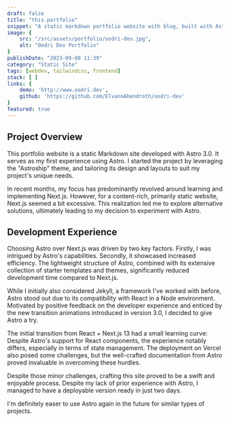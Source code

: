```yaml
---
draft: false
title: "this.portfolio"
snippet: "A static markdown portfolio website with blog, built with Astro 3.0 & the Astroship Theme"
image: {
    src: "/src/assets/portfolio/oodri-dev.jpg",
    alt: "Oodri Dev Portfolio"
}
publishDate: "2023-09-08 11:39"
category: "Static Site"
tags: [webdev, tailwindcss, frontend]
stack: [ ]
links: {
    demo: 'http://www.oodri.dev',
    github: 'https://github.com/ElvannAbendroth/oodri-dev'
}
featured: true
---
```


## Project Overview
This portfolio website is a static Markdown site developed with Astro 3.0. It serves as my first experience using Astro.  I started the project by leveraging the "Astroship" theme, and tailoring its design and layouts to suit my project's unique needs.

In recent months, my focus has predominantly revolved around learning and implementing Next.js. However, for a content-rich, primarily static website, Next.js seemed a bit excessive. This realization led me to explore alternative solutions, ultimately leading to my decision to experiment with Astro.

## Development Experience

Choosing Astro over Next.js was driven by two key factors. Firstly, I was intrigued by Astro's capabilities. Secondly, it showcased increased efficiency. The lightweight structure of Astro, combined with its extensive collection of starter templates and themes, significantly reduced development time compared to Next.js.

While I initially also considered Jekyll, a framework I've worked with before, Astro stood out due to its compatibility with React in a Node environment. Motivated by positive feedback on the developer experience and enticed by the new transition animations introduced in version 3.0, I decided to give Astro a try.

The initial transition from React + Next.js 13 had a small learning curve: Despite Astro's support for React components, the experience notably differs, especially in terms of state management.  The deployment on Vercel also posed some challenges, but the well-crafted documentation from Astro proved invaluable in overcoming these hurdles.

Despite those minor challenges, crafting this site proved to be a swift and enjoyable process. Despite my lack of prior experience with Astro, I managed to have a deployable version ready in just two days.

I'm definitely easer to use Astro again in the future for similar types of projects.


<!-- ## Project Overview
This portfolio website is a static markdown site created using Astro 3.0. It's my first project with Astro. To begin, I used the "Astroship" theme as a starting point and customized its design and layouts to suit the project's needs.

In the past months, I have been very invested in learning and using NextJS, but it would have been an slightly "overkill" for a mostly static,  content-heavy website.  This need for a more adapted solution is why I opted for trying out Astro. 

Initially I considered Jekyll, as I had previous experience with they framework, but Astro was a very compelling option to me due to its compatibility with React in a Node environement.  After hearing about much praise about the developer experience with Astro, as well as the new transition animations introduced inversion 3.0, I was interested in trying it out.

Coming from React + Next 13, there was a slight learning curve before I found myself being comfortable.  Despite Astro supporting React components, it's definitely a much different experience when it comes to state management.  I came across some issues initially during deployment with Vercel, but thanks to well-written documentation on Astro's part, I managed to solve most of the issues I encountered.


## Development Experience

Developing this site was a quick and enjoyable process. Despite having no prior experience with Astro, I had a deployable version ready in just two days. I chose Astro over Jekyll due to its Node.js foundation and seamless compatibility with React, a technology I'm familiar with.

I opted for Astro over Next.js for two reasons. First, I was curious about Astro's capabilities. Second, it proved to be more efficient. Astro's lightweight structure and extensive collection of starter templates and themes saved a lot of development time compared to Next.js.

## Future Plans

I'm looking forward to using Astro for future projects, building on the experience gained from this one. -->